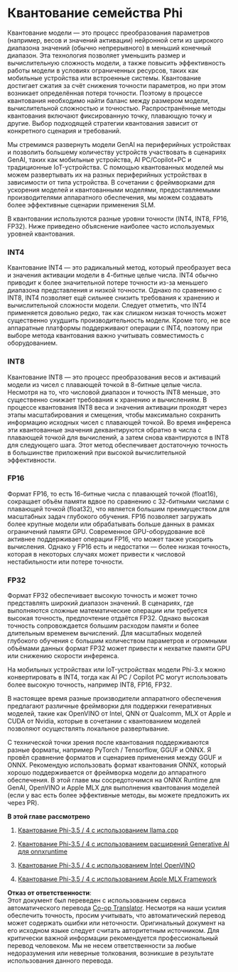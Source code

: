 <!--
CO_OP_TRANSLATOR_METADATA:
{
  "original_hash": "d658062de70b131ef4c0bff69b5fc70e",
  "translation_date": "2025-05-07T14:48:50+00:00",
  "source_file": "md/01.Introduction/04/QuantifyingPhi.md",
  "language_code": "ru"
}
-->
# **Квантование семейства Phi**

Квантование модели — это процесс преобразования параметров (например, весов и значений активации) нейронной сети из широкого диапазона значений (обычно непрерывного) в меньший конечный диапазон. Эта технология позволяет уменьшить размер и вычислительную сложность модели, а также повысить эффективность работы модели в условиях ограниченных ресурсов, таких как мобильные устройства или встроенные системы. Квантование достигает сжатия за счёт снижения точности параметров, но при этом возникает определённая потеря точности. Поэтому в процессе квантования необходимо найти баланс между размером модели, вычислительной сложностью и точностью. Распространённые методы квантования включают фиксированную точку, плавающую точку и другие. Выбор подходящей стратегии квантования зависит от конкретного сценария и требований.

Мы стремимся развернуть модели GenAI на периферийных устройствах и позволить большему количеству устройств участвовать в сценариях GenAI, таких как мобильные устройства, AI PC/Copilot+PC и традиционные IoT-устройства. С помощью квантованных моделей мы можем развертывать их на разных периферийных устройствах в зависимости от типа устройства. В сочетании с фреймворками для ускорения моделей и квантованными моделями, предоставляемыми производителями аппаратного обеспечения, мы можем создавать более эффективные сценарии применения SLM.

В квантовании используются разные уровни точности (INT4, INT8, FP16, FP32). Ниже приведено объяснение наиболее часто используемых уровней квантования.

### **INT4**

Квантование INT4 — это радикальный метод, который преобразует веса и значения активации модели в 4-битные целые числа. INT4 обычно приводит к более значительной потере точности из-за меньшего диапазона представления и низкой точности. Однако по сравнению с INT8, INT4 позволяет ещё сильнее снизить требования к хранению и вычислительной сложности модели. Следует отметить, что INT4 применяется довольно редко, так как слишком низкая точность может существенно ухудшить производительность модели. Кроме того, не все аппаратные платформы поддерживают операции с INT4, поэтому при выборе метода квантования важно учитывать совместимость с оборудованием.

### **INT8**

Квантование INT8 — это процесс преобразования весов и активаций модели из чисел с плавающей точкой в 8-битные целые числа. Несмотря на то, что числовой диапазон и точность INT8 меньше, это существенно снижает требования к хранению и вычислениям. В процессе квантования INT8 веса и значения активации проходят через этапы масштабирования и смещения, чтобы максимально сохранить информацию исходных чисел с плавающей точкой. Во время инференса эти квантованные значения деквантируются обратно в числа с плавающей точкой для вычислений, а затем снова квантируются в INT8 для следующего шага. Этот метод обеспечивает достаточную точность в большинстве приложений при высокой вычислительной эффективности.

### **FP16**

Формат FP16, то есть 16-битные числа с плавающей точкой (float16), сокращает объём памяти вдвое по сравнению с 32-битными числами с плавающей точкой (float32), что является большим преимуществом для масштабных задач глубокого обучения. FP16 позволяет загружать более крупные модели или обрабатывать больше данных в рамках ограничений памяти GPU. Современное GPU-оборудование всё активнее поддерживает операции FP16, что может также ускорить вычисления. Однако у FP16 есть и недостатки — более низкая точность, которая в некоторых случаях может привести к числовой нестабильности или потере точности.

### **FP32**

Формат FP32 обеспечивает высокую точность и может точно представлять широкий диапазон значений. В сценариях, где выполняются сложные математические операции или требуется высокая точность, предпочтение отдаётся FP32. Однако высокая точность сопровождается большим расходом памяти и более длительным временем вычислений. Для масштабных моделей глубокого обучения с большим количеством параметров и огромными объёмами данных формат FP32 может привести к нехватке памяти GPU или снижению скорости инференса.

На мобильных устройствах или IoT-устройствах модели Phi-3.x можно конвертировать в INT4, тогда как AI PC / Copilot PC могут использовать более высокую точность, например INT8, FP16, FP32.

В настоящее время разные производители аппаратного обеспечения предлагают различные фреймворки для поддержки генеративных моделей, такие как OpenVINO от Intel, QNN от Qualcomm, MLX от Apple и CUDA от Nvidia, которые в сочетании с квантованием моделей позволяют осуществлять локальное развертывание.

С технической точки зрения после квантования поддерживаются разные форматы, например PyTorch / Tensorflow, GGUF и ONNX. Я провёл сравнение форматов и сценариев применения между GGUF и ONNX. Рекомендую использовать формат квантования ONNX, который хорошо поддерживается от фреймворка модели до аппаратного обеспечения. В этой главе мы сосредоточимся на ONNX Runtime для GenAI, OpenVINO и Apple MLX для выполнения квантования моделей (если у вас есть более эффективные методы, вы можете предложить их через PR).

**В этой главе рассмотрено**

1. [Квантование Phi-3.5 / 4 с использованием llama.cpp](./UsingLlamacppQuantifyingPhi.md)

2. [Квантование Phi-3.5 / 4 с использованием расширений Generative AI для onnxruntime](./UsingORTGenAIQuantifyingPhi.md)

3. [Квантование Phi-3.5 / 4 с использованием Intel OpenVINO](./UsingIntelOpenVINOQuantifyingPhi.md)

4. [Квантование Phi-3.5 / 4 с использованием Apple MLX Framework](./UsingAppleMLXQuantifyingPhi.md)

**Отказ от ответственности**:  
Этот документ был переведен с использованием сервиса автоматического перевода [Co-op Translator](https://github.com/Azure/co-op-translator). Несмотря на наши усилия обеспечить точность, просим учитывать, что автоматический перевод может содержать ошибки или неточности. Оригинальный документ на его исходном языке следует считать авторитетным источником. Для критически важной информации рекомендуется профессиональный перевод человеком. Мы не несем ответственности за любые недоразумения или неверные толкования, возникшие в результате использования данного перевода.